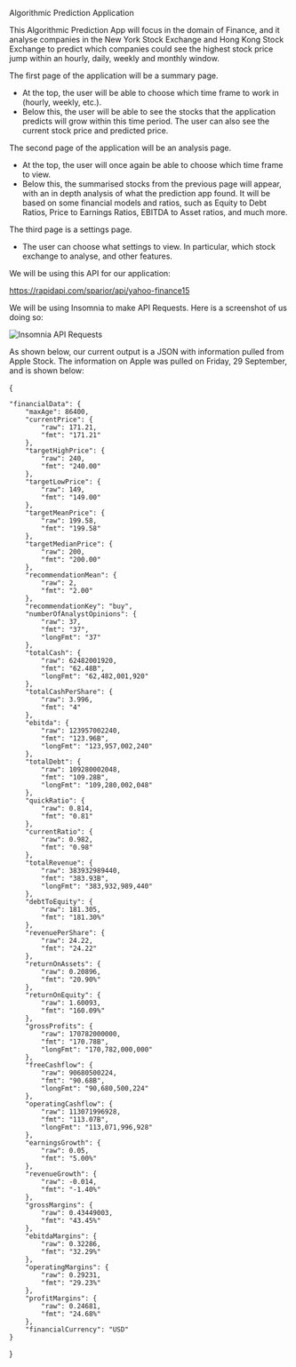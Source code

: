 Algorithmic Prediction Application

This Algorithmic Prediction App will focus in the domain of Finance, and it analyse companies in the New York Stock Exchange and Hong Kong Stock Exchange to predict which companies could see the highest stock price jump within an hourly, daily, weekly and monthly window.

The first page of the application will be a summary page.
- At the top, the user will be able to choose which time frame to work in (hourly, weekly, etc.).
- Below this, the user will be able to see the stocks that the application predicts will grow within this time period. The user can also see the current stock price and predicted price.

The second page of the application will be an analysis page.
- At the top, the user will once again be able to choose which time frame to view.
- Below this, the summarised stocks from the previous page will appear, with an in depth analysis of what the prediction app found. It will be based on some financial models and ratios, such as Equity to Debt Ratios, Price to Earnings Ratios, EBITDA to Asset ratios, and much more.

The third page is a settings page.
- The user can choose what settings to view. In particular, which stock exchange to analyse, and other features.

We will be using this API for our application:

https://rapidapi.com/sparior/api/yahoo-finance15

We will be using Insomnia to make API Requests. Here is a screenshot of us doing so:

![Insomnia API Requests](https://github.com/fionnad/best-207-project/assets/144710186/2d8a515e-de82-4847-8d5c-45d75156ddd3)

As shown below, our current output is a JSON with information pulled from Apple Stock. The information on Apple was pulled on Friday, 29 September, and is shown below:

{

    "financialData": {
        "maxAge": 86400,
        "currentPrice": {
            "raw": 171.21,
            "fmt": "171.21"
        },
        "targetHighPrice": {
            "raw": 240,
            "fmt": "240.00"
        },
        "targetLowPrice": {
            "raw": 149,
            "fmt": "149.00"
        },
        "targetMeanPrice": {
            "raw": 199.58,
            "fmt": "199.58"
        },
        "targetMedianPrice": {
            "raw": 200,
            "fmt": "200.00"
        },
        "recommendationMean": {
            "raw": 2,
            "fmt": "2.00"
        },
        "recommendationKey": "buy",
        "numberOfAnalystOpinions": {
            "raw": 37,
            "fmt": "37",
            "longFmt": "37"
        },
        "totalCash": {
            "raw": 62482001920,
            "fmt": "62.48B",
            "longFmt": "62,482,001,920"
        },
        "totalCashPerShare": {
            "raw": 3.996,
            "fmt": "4"
        },
        "ebitda": {
            "raw": 123957002240,
            "fmt": "123.96B",
            "longFmt": "123,957,002,240"
        },
        "totalDebt": {
            "raw": 109280002048,
            "fmt": "109.28B",
            "longFmt": "109,280,002,048"
        },
        "quickRatio": {
            "raw": 0.814,
            "fmt": "0.81"
        },
        "currentRatio": {
            "raw": 0.982,
            "fmt": "0.98"
        },
        "totalRevenue": {
            "raw": 383932989440,
            "fmt": "383.93B",
            "longFmt": "383,932,989,440"
        },
        "debtToEquity": {
            "raw": 181.305,
            "fmt": "181.30%"
        },
        "revenuePerShare": {
            "raw": 24.22,
            "fmt": "24.22"
        },
        "returnOnAssets": {
            "raw": 0.20896,
            "fmt": "20.90%"
        },
        "returnOnEquity": {
            "raw": 1.60093,
            "fmt": "160.09%"
        },
        "grossProfits": {
            "raw": 170782000000,
            "fmt": "170.78B",
            "longFmt": "170,782,000,000"
        },
        "freeCashflow": {
            "raw": 90680500224,
            "fmt": "90.68B",
            "longFmt": "90,680,500,224"
        },
        "operatingCashflow": {
            "raw": 113071996928,
            "fmt": "113.07B",
            "longFmt": "113,071,996,928"
        },
        "earningsGrowth": {
            "raw": 0.05,
            "fmt": "5.00%"
        },
        "revenueGrowth": {
            "raw": -0.014,
            "fmt": "-1.40%"
        },
        "grossMargins": {
            "raw": 0.43449003,
            "fmt": "43.45%"
        },
        "ebitdaMargins": {
            "raw": 0.32286,
            "fmt": "32.29%"
        },
        "operatingMargins": {
            "raw": 0.29231,
            "fmt": "29.23%"
        },
        "profitMargins": {
            "raw": 0.24681,
            "fmt": "24.68%"
        },
        "financialCurrency": "USD"
    }
}
